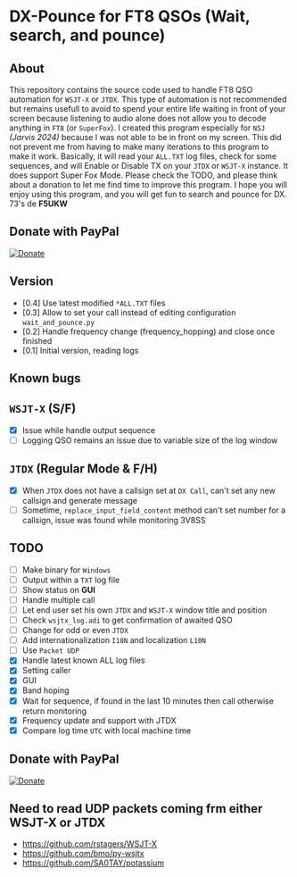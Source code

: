 # DX-Pounce for FT8 QSOs (Wait, search, and pounce)

## About

This repository contains the source code used to handle FT8 QSO automation for `WSJT-X` or `JTDX`. This type of automation is not recommended but remains usefull to avoid to spend your entire life waiting in front of your screen because listening to audio alone does not allow you to decode anything in `FT8` (or `SuperFox`). I created this program especially for `N5J` _(Jarvis 2024)_ because I was not able to be in front on my screen. This did not prevent me from having to make many iterations to this program to make it work. Basically, it will read your `ALL.TXT` log files, check for some sequences, and will Enable or Disable TX on your `JTDX` or `WSJT-X` instance. It does support Super Fox Mode. Please check the TODO, and please think about a donation to let me find time to improve this program. I hope you will enjoy using this program, and you will get fun to search and pounce for DX. 73's de __F5UKW__

## Donate with PayPal

[![Donate](https://img.shields.io/badge/Donate-PayPal-green.svg)](https://www.paypal.com/cgi-bin/webscr?cmd=_s-xclick&hosted_button_id=R4HK9ZTUPYHSL)

## Version

- [0.4] Use latest modified `*ALL.TXT` files
- [0.3] Allow to set your call instead of editing configuration `wait_and_pounce.py`
- [0.2] Handle frequency change (frequency_hopping) and close once finished
- [0.1] Initial version, reading logs

## Known bugs

## `WSJT-X` (S/F)
- [x] Issue while handle output sequence
- [ ] Logging QSO remains an issue due to variable size of the log window

## `JTDX` (Regular Mode & F/H)
- [x] When `JTDX` does not have a callsign set at `DX Call`, can't set any new callsign and generate message
- [ ] Sometime, `replace_input_field_content` method can't set number for a callsign, issue was found while monitoring 3V8SS

## TODO

- [ ] Make binary for `Windows`
- [ ] Output within a `TXT` log file
- [ ] Show status on __GUI__
- [ ] Handle multiple call
- [ ] Let end user set his own `JTDX` and `WSJT-X` window title and position
- [ ] Check `wsjtx_log.adi` to get confirmation of awaited QSO
- [ ] Change for odd or even `JTDX`
- [ ] Add internationalization `I18N` and localization `L10N`
- [ ] Use `Packet UDP`
- [x] Handle latest known ALL log files
- [x] Setting caller
- [x] GUI
- [x] Band hoping 
- [x] Wait for sequence, if found in the last 10 minutes then call otherwise return monitoring
- [x] Frequency update and support with JTDX
- [x] Compare log time `UTC` with local machine time

## Donate with PayPal

[![Donate](https://img.shields.io/badge/Donate-PayPal-green.svg)](https://www.paypal.com/cgi-bin/webscr?cmd=_s-xclick&hosted_button_id=R4HK9ZTUPYHSL)

## Need to read UDP packets coming frm either WSJT-X or JTDX
- https://github.com/rstagers/WSJT-X
- https://github.com/bmo/py-wsjtx
- https://github.com/SA0TAY/potassium